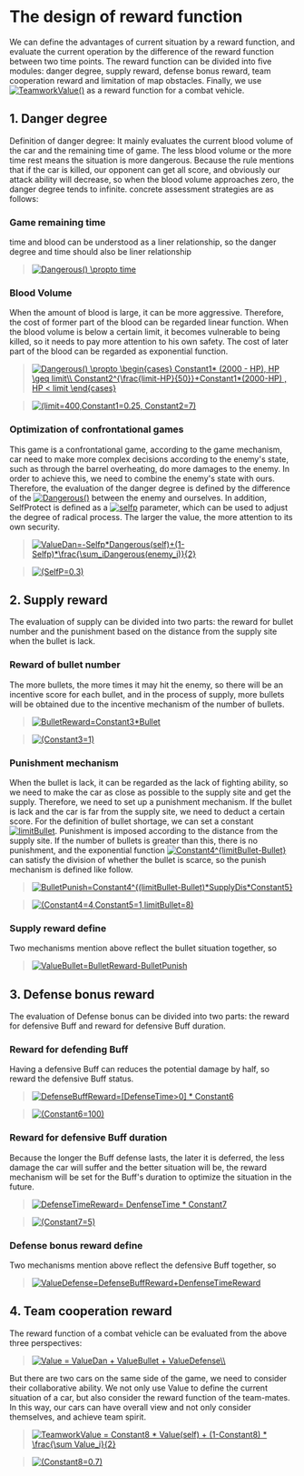 # **The design of reward function**

We can define the advantages of current situation by a reward function, and evaluate the current operation by the difference of the reward function between two time points. The reward function can be divided into five modules: danger degree, supply reward, defense bonus reward, team cooperation reward and limitation of map obstacles. Finally, we use <a href="https://www.codecogs.com/eqnedit.php?latex=TeamworkValue()" target="_blank"><img src="https://latex.codecogs.com/gif.latex?TeamworkValue()" title="TeamworkValue()" /></a> as a reward function for a combat vehicle.

## **1. Danger degree**
Definition of danger degree: It mainly evaluates the current blood volume of the car and the remaining time of game. The less blood volume or the more time rest means the situation is more dangerous. Because the rule mentions that if the car is killed, our opponent can get all score, and obviously our attack ability will decrease, so when the blood volume approaches zero, the danger degree tends to infinite. concrete assessment strategies are as follows:

### **Game remaining time**
time and blood can be understood as a liner relationship, so the danger degree and time should also be liner relationship

> <a href="https://www.codecogs.com/eqnedit.php?latex=Dangerous()&space;\propto&space;time" target="_blank"><img src="https://latex.codecogs.com/gif.latex?Dangerous()&space;\propto&space;time" title="Dangerous() \propto time" /></a>

### **Blood Volume**
When the amount of blood is large, it can be more aggressive. Therefore, the cost of former part of the blood can be regarded linear function. When the blood volume is below a certain limit, it becomes vulnerable to being killed, so it needs to pay more attention to his own safety. The cost of later part of the blood can be regarded as exponential function.

> <a href="https://www.codecogs.com/eqnedit.php?latex=Dangerous()&space;\propto&space;\begin{cases}&space;Constant1*&space;(2000&space;-&space;HP),&space;HP&space;\geq&space;limit\\&space;Constant2^{\frac{limit-HP}{50}}&plus;Constant1*(2000-HP)&space;,&space;HP&space;<&space;limit&space;\end{cases}" target="_blank"><img src="https://latex.codecogs.com/gif.latex?Dangerous()&space;\propto&space;\begin{cases}&space;Constant1*&space;(2000&space;-&space;HP),&space;HP&space;\geq&space;limit\\&space;Constant2^{\frac{limit-HP}{50}}&plus;Constant1*(2000-HP)&space;,&space;HP&space;<&space;limit&space;\end{cases}" title="Dangerous() \propto \begin{cases} Constant1* (2000 - HP), HP \geq limit\\ Constant2^{\frac{limit-HP}{50}}+Constant1*(2000-HP) , HP < limit \end{cases}" /></a>

> <a href="https://www.codecogs.com/eqnedit.php?latex=(limit=400,Constant1=0.25,&space;Constant2=7)" target="_blank"><img src="https://latex.codecogs.com/gif.latex?(limit=400,Constant1=0.25,&space;Constant2=7)" title="(limit=400,Constant1=0.25, Constant2=7)" /></a>

### **Optimization of confrontational games**
This game is a confrontational game, according to the game mechanism, car need to make more complex decisions according to the enemy's state, such as through the barrel overheating, do more damages to the enemy. In order to achieve this, we need to combine the enemy's state with ours. Therefore, the evaluation of the danger degree is defined by the difference of the <a href="https://www.codecogs.com/eqnedit.php?latex=Dangerous()" target="_blank"><img src="https://latex.codecogs.com/gif.latex?Dangerous()" title="Dangerous()" /></a> between the enemy and ourselves. In addition, SelfProtect is defined as a <a href="https://www.codecogs.com/eqnedit.php?latex=selfp" target="_blank"><img src="https://latex.codecogs.com/gif.latex?selfp" title="selfp" /></a> parameter, which can be used to adjust the degree of radical process. The larger the value, the more attention to its own security.

> <a href="https://www.codecogs.com/eqnedit.php?latex=ValueDan=-Selfp*Dangerous(self)&plus;(1-Selfp)*\frac{\sum_iDangerous(enemy_i)}{2}" target="_blank"><img src="https://latex.codecogs.com/gif.latex?ValueDan=-Selfp*Dangerous(self)&plus;(1-Selfp)*\frac{\sum_iDangerous(enemy_i)}{2}" title="ValueDan=-Selfp*Dangerous(self)+(1-Selfp)*\frac{\sum_iDangerous(enemy_i)}{2}" /></a>

> <a href="https://www.codecogs.com/eqnedit.php?latex=(SelfP=0.3)" target="_blank"><img src="https://latex.codecogs.com/gif.latex?(SelfP=0.3)" title="(SelfP=0.3)" /></a>

## **2. Supply reward**
The evaluation of supply can be divided into two parts: the reward for bullet number and the punishment based on the distance from the supply site when the bullet is lack.

### **Reward of bullet number**
The more bullets, the more times it may hit the enemy, so there will be an incentive score for each bullet, and in the process of supply, more bullets will be obtained due to the incentive mechanism of the number of bullets.

> <a href="https://www.codecogs.com/eqnedit.php?latex=BulletReward=Constant3*Bullet" target="_blank"><img src="https://latex.codecogs.com/gif.latex?BulletReward=Constant3*Bullet" title="BulletReward=Constant3*Bullet" /></a>

> <a href="https://www.codecogs.com/eqnedit.php?latex=(Constant3=1)" target="_blank"><img src="https://latex.codecogs.com/gif.latex?(Constant3=1)" title="(Constant3=1)" /></a>

### **Punishment mechanism**
When the bullet is lack, it can be regarded as the lack of fighting ability, so we need to make the car as close as possible to the supply site and get the supply. Therefore, we need to set up a punishment mechanism. If the bullet is lack and the car is far from the supply site, we need to deduct a certain score. For the definition of bullet shortage, we can set a constant <a href="https://www.codecogs.com/eqnedit.php?latex=limitBullet" target="_blank"><img src="https://latex.codecogs.com/gif.latex?limitBullet" title="limitBullet" /></a>. Punishment is imposed according to the distance from the supply site. If the number of bullets is greater than this, there is no punishment, and the exponential function <a href="https://www.codecogs.com/eqnedit.php?latex=Constant4^{limitBullet-Bullet}" target="_blank"><img src="https://latex.codecogs.com/gif.latex?Constant4^{limitBullet-Bullet}" title="Constant4^{limitBullet-Bullet}" /></a> can satisfy the division of whether the bullet is scarce, so the punish mechanism is defined like follow. 

> <a href="https://www.codecogs.com/eqnedit.php?latex=BulletPunish=Constant4^{(limitBullet-Bullet)*SupplyDis*Constant5}" target="_blank"><img src="https://latex.codecogs.com/gif.latex?BulletPunish=Constant4^{(limitBullet-Bullet)*SupplyDis*Constant5}" title="BulletPunish=Constant4^{(limitBullet-Bullet)*SupplyDis*Constant5}" /></a>

> <a href="https://www.codecogs.com/eqnedit.php?latex=(Constant4=4,Constant5=1,limitBullet=8)" target="_blank"><img src="https://latex.codecogs.com/gif.latex?(Constant4=4,Constant5=1,limitBullet=8)" title="(Constant4=4,Constant5=1,limitBullet=8)" /></a>

### **Supply reward define**
Two mechanisms mention above reflect the bullet situation together, so

> <a href="https://www.codecogs.com/eqnedit.php?latex=ValueBullet=BulletReward-BulletPunish" target="_blank"><img src="https://latex.codecogs.com/gif.latex?ValueBullet=BulletReward-BulletPunish" title="ValueBullet=BulletReward-BulletPunish" /></a>

## **3. Defense bonus reward**
The evaluation of Defense bonus can be divided into two parts: the reward for defensive Buff and reward for defensive Buff duration.

### **Reward for defending Buff**
Having a defensive Buff can reduces the potential damage by half, so reward the defensive Buff status. 

> <a href="https://www.codecogs.com/eqnedit.php?latex=DefenseBuffReward=[DefenseTime>0]&space;*&space;Constant6" target="_blank"><img src="https://latex.codecogs.com/gif.latex?DefenseBuffReward=[DefenseTime>0]&space;*&space;Constant6" title="DefenseBuffReward=[DefenseTime>0] * Constant6" /></a>

> <a href="https://www.codecogs.com/eqnedit.php?latex=(Constant6=100)" target="_blank"><img src="https://latex.codecogs.com/gif.latex?(Constant6=100)" title="(Constant6=100)" /></a>

### **Reward for defensive Buff duration**
Because the longer the Buff defense lasts, the later it is deferred, the less damage the car will suffer and the better situation will be, the reward mechanism will be set for the Buff's duration to optimize the situation in the future.

> <a href="https://www.codecogs.com/eqnedit.php?latex=DefenseTimeReward=&space;DenfenseTime&space;*&space;Constant7" target="_blank"><img src="https://latex.codecogs.com/gif.latex?DefenseTimeReward=&space;DenfenseTime&space;*&space;Constant7" title="DefenseTimeReward= DenfenseTime * Constant7" /></a>

> <a href="https://www.codecogs.com/eqnedit.php?latex=(Constant7=5)" target="_blank"><img src="https://latex.codecogs.com/gif.latex?(Constant7=5)" title="(Constant7=5)" /></a>

### **Defense bonus reward define**
Two mechanisms mention above reflect the defensive Buff together, so

> <a href="https://www.codecogs.com/eqnedit.php?latex=ValueDefense=DefenseBuffReward&plus;DenfenseTimeReward" target="_blank"><img src="https://latex.codecogs.com/gif.latex?ValueDefense=DefenseBuffReward&plus;DenfenseTimeReward" title="ValueDefense=DefenseBuffReward+DenfenseTimeReward" /></a>

## **4. Team cooperation reward**
The reward function of a combat vehicle can be evaluated from the above three perspectives:

> <a href="https://www.codecogs.com/eqnedit.php?latex=Value&space;=&space;ValueDan&space;&plus;&space;ValueBullet&space;&plus;&space;ValueDefense\\" target="_blank"><img src="https://latex.codecogs.com/gif.latex?Value&space;=&space;ValueDan&space;&plus;&space;ValueBullet&space;&plus;&space;ValueDefense\\" title="Value = ValueDan + ValueBullet + ValueDefense\\" /></a>

But there are two cars on the same side of the game, we need to consider their collaborative ability. We not only use Value to define the current situation of a car, but also consider the reward function of the team-mates. In this way, our cars can have overall view and not only consider themselves, and achieve team spirit.

> <a href="https://www.codecogs.com/eqnedit.php?latex=TeamworkValue&space;=&space;Constant8&space;*&space;Value(self)&space;&plus;&space;(1-Constant8)&space;*&space;\frac{\sum&space;Value_i}{2}" target="_blank"><img src="https://latex.codecogs.com/gif.latex?TeamworkValue&space;=&space;Constant8&space;*&space;Value(self)&space;&plus;&space;(1-Constant8)&space;*&space;\frac{\sum&space;Value_i}{2}" title="TeamworkValue = Constant8 * Value(self) + (1-Constant8) * \frac{\sum Value_i}{2}" /></a>

> <a href="https://www.codecogs.com/eqnedit.php?latex=(Constant8=0.7)" target="_blank"><img src="https://latex.codecogs.com/gif.latex?(Constant8=0.7)" title="(Constant8=0.7)" /></a>
